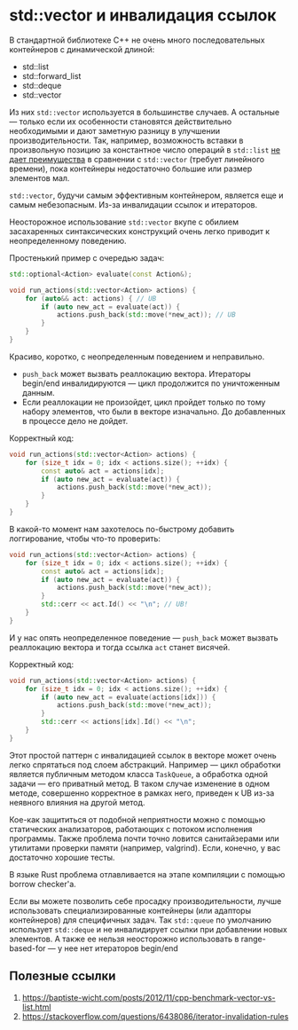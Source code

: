 # std::vector и инвалидация ссылок

В стандартной библиотеке C++ не очень много последовательных контейнеров с динамической длиной:
- std::list
- std::forward_list
- std::deque
- std::vector

Из них `std::vector` используется в большинстве случаев. А остальные — только если их особенности становятся действительно необходимыми и дают заметную разницу в улучшении производительности. Так, например, возможность вставки в произвольную позицию за константное число операций в `std::list` [не дает преимущества](https://baptiste-wicht.com/posts/2012/11/cpp-benchmark-vector-vs-list.html) в сравнении с `std::vector` (требует линейного времени), пока контейнеры недостаточно большие или размер элементов мал.

`std::vector`, будучи самым эффективным контейнером, является еще и самым небезопасным. Из-за инвалидации ссылок и итераторов.

Неосторожное использование `std::vector` вкупе с обилием засахаренных синтаксических конструкций очень легко приводит к неопределенному поведению.

Простенький пример с очередью задач:
```C++
std::optional<Action> evaluate(const Action&);

void run_actions(std::vector<Action> actions) {
    for (auto&& act: actions) { // UB
        if (auto new_act = evaluate(act)) {
            actions.push_back(std::move(*new_act)); // UB
        }
    }
}
```
Красиво, коротко, с неопределенным поведением и неправильно.

- `push_back` может вызвать реаллокацию вектора. Итераторы begin/end инвалидируются — цикл продолжится по уничтоженным данным.
- Если реаллокации не произойдет, цикл пройдет только по тому набору элементов, что были в векторе изначально. До добавленных в процессе дело не дойдет.

Корректный код:
```C++
void run_actions(std::vector<Action> actions) {
    for (size_t idx = 0; idx < actions.size(); ++idx) {
        const auto& act = actions[idx];
        if (auto new_act = evaluate(act)) {
            actions.push_back(std::move(*new_act));
        }
    }
}
```

В какой-то момент нам захотелось по-быстрому добавить логгирование, чтобы что-то проверить:
```C++
void run_actions(std::vector<Action> actions) {
    for (size_t idx = 0; idx < actions.size(); ++idx) {
        const auto& act = actions[idx];
        if (auto new_act = evaluate(act)) {
            actions.push_back(std::move(*new_act));
        }
        std::cerr << act.Id() << "\n"; // UB!
    }
}
```
И у нас опять неопределенное поведение — `push_back` может вызвать реаллокацию вектора
и тогда ссылка `act` станет висячей.

Корректный код:
```C++
void run_actions(std::vector<Action> actions) {
    for (size_t idx = 0; idx < actions.size(); ++idx) {
        if (auto new_act = evaluate(actions[idx])) {
            actions.push_back(std::move(*new_act));
        }
        std::cerr << actions[idx].Id() << "\n";
    }
}
```

Этот простой паттерн с инвалидацией ссылок в векторе может очень легко спрятаться под слоем абстракций. Например — цикл обработки является публичным методом класса `TaskQueue`, а обработка одной задачи — его приватный метод. В таком случае изменение в одном методе, совершенно корректное в рамках него, приведен к UB из-за неявного влияния на другой метод.

Кое-как защититься от подобной неприятности можно с помощью статических анализаторов, работающих с потоком исполнения программы. Также проблема почти точно ловится санитайзерами или утилитами проверки памяти (например, valgrind). Если, конечно, у вас достаточно хорошие тесты.

В языке Rust проблема отлавливается на этапе компиляции с помощью borrow checker'а.

Если вы можете позволить себе просадку производительности, лучше использовать специализированные контейнеры (или адапторы контейнеров) для специфичных задач.
Так `std::queue` по умолчанию использует `std::deque` и не инвалидирует ссылки при добавлении новых элементов. А также ее нельзя неосторожно использовать в range-based-for — у нее нет итераторов begin/end

## Полезные ссылки
1. https://baptiste-wicht.com/posts/2012/11/cpp-benchmark-vector-vs-list.html
2. https://stackoverflow.com/questions/6438086/iterator-invalidation-rules